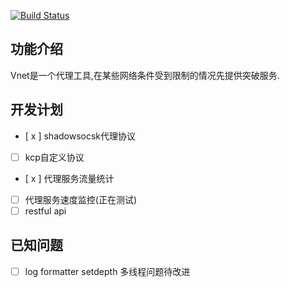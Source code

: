 [![Build Status](https://travis-ci.org/rc452860/vnet.svg?branch=master)](https://travis-ci.org/rc452860/vnet)

## 功能介绍
Vnet是一个代理工具,在某些网络条件受到限制的情况先提供突破服务.

## 开发计划
- [ x ] shadowsocsk代理协议
- [  ] kcp自定义协议
- [ x ] 代理服务流量统计
- [  ] 代理服务速度监控(正在测试)
- [  ] restful api

## 已知问题
- [ ] log formatter setdepth 多线程问题待改进